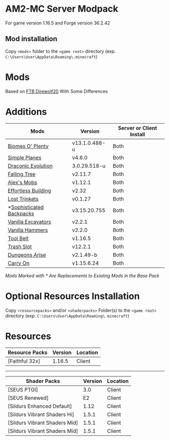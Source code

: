 
  

# AM2-MC Server Modpack

  

  

For game version 1.16.5 and Forge version 36.2.42

  

  

## Mod installation

  

  

Copy `<mods>` folder to the `<game root>` directory (exp. `C:\Users\User\AppData\Roaming\.minecraft`)

  

  

# Mods

  

Based on [FTB Direwolf20](https://www.feed-the-beast.com/modpacks/79-ftb-presents-direwolf20-116?tab=about) With Some Differences

 
# **Additions**
**Mods** | **Version** | **Server or Client Install** |
|-------------------------------------|--------------------|---------------|
| [Biomes O' Plenty](https://www.curseforge.com/minecraft/mc-mods/biomes-o-plenty)| v13.1.0.488-u | Both |
| [Simple Planes](https://www.curseforge.com/minecraft/mc-mods/simple-planes) | v4.6.0 | Both |
| [Draconic Evolution](https://www.curseforge.com/minecraft/mc-mods/draconic-evolution) | 3.0.29.518-u | Both |
| [Falling Tree](https://www.curseforge.com/minecraft/mc-mods/falling-tree) | v2.11.7 | Both |
| [Alex's Mobs](https://www.curseforge.com/minecraft/mc-mods/alexs-mobs) | v1.12.1 | Both |
| [Effortless Building](https://www.curseforge.com/minecraft/mc-mods/effortless-building) | v2.32 | Both |
| [Lost Trinkets](https://www.curseforge.com/minecraft/mc-mods/lost-trinkets) | v0.1.27 | Both |
| *[Sophisticated Backpacks](https://www.curseforge.com/minecraft/mc-mods/sophisticated-backpacks)| v3.15.20.755 | Both | 
| [Vanilla Excavators](https://www.curseforge.com/minecraft/mc-mods/vanilla-excavators-forge)| v2.2.1 | Both |
| [Vanilla Hammers](https://www.curseforge.com/minecraft/mc-mods/vanilla-hammers-forge)| v2.2.0 | Both |
| [Tool Belt](https://www.curseforge.com/minecraft/mc-mods/tool-belt)| v1.16.5 | Both |
| [Trash Slot](https://www.curseforge.com/minecraft/mc-mods/trashslot)| v12.2.1 | Both |
| [Dungeons Arise](https://www.curseforge.com/minecraft/mc-mods/when-dungeons-arise)| v2.1.49-b | Both |
| [Carry On](https://www.curseforge.com/minecraft/mc-mods/carry-on)| v1.15.6.24 | Both |

  *Mods Marked with * Are Replacements to Existing Mods in the Base Pack*

  

# **Optional Resources Installation**

  

Copy `<resourcepacks>` and/or `<shaderpacks>` Folder(s) to the `<game root>` directory (exp. `C:\Users\User\AppData\Roaming\.minecraft`)

  

  

# **Resources**

  

**Resource Packs** | **Version** | **Location**
---------------------------------------------------------------------------------------------------------------- | ------------- | ------------
[Faithful 32x] | 1.16.5 | Client

 
-------------------------------------------------------------------------------------------------------------------------------

  

**Shader Packs** | **Version** | **Location**
---------------------------------------------------------------------------------------------------------------- | ------------- | ------------
[SEUS PTGI] | 3.0 | Client
[SEUS Renewed] | E2 | Client
[Sildurs Enhanced Default] | 1.12 | Client
[Sildurs Vibrant Shaders Hi] | 1.5.1 | Client
[Sildurs Vibrant Shaders Mid] | 1.5.1 | Client
[Sildurs Vibrant Shaders Mid] | 1.5.1 | Client
